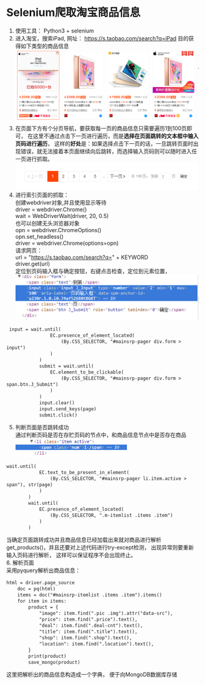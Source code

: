 # Selenium爬取淘宝商品信息
1. 使用工具： Python3 + selenium  
2. 进入淘宝，搜索iPad, 网址： https://s.taobao.com/search?q=iPad
目的获得如下类型的商品信息  
![图一](https://github.com/zloveh/TaobaoSpider/blob/master/image/1.png)  
3. 在页面下方有个分页导航，要获取每一页的商品信息只需要遍历1到100页即可， 在这里不通过点击下一页进行遍历，而是**选择在页面跳转的文本框中输入页码进行遍历**， 这样的**好处**是：如果选择点击下一页的话，一旦跳转页面时出现错误，就无法接着本页面继续向后跳转，而选择输入页码则可以随时进入任一页进行抓取。  
![图2](https://github.com/zloveh/TaobaoSpider/blob/master/image/7.png)
4. 进行索引页面的抓取：  
创建webdriver对象,并且使用显示等待  
    driver = webdriver.Chrome()     
    wait = WebDriverWait(driver, 20, 0.5)  
也可以创建无头浏览器对象  
        opn = webdriver.ChromeOptions()  
        opn.set_headless()  
        driver = webdriver.Chrome(options=opn)    
请求网页：  
    url = "https://s.taobao.com/search?q=" + KEYWORD  
    driver.get(url)  
定位到页码输入框与确定按钮，右键点击检查，定位到元素位置，![图2](https://github.com/zloveh/TaobaoSpider/blob/master/image/2.png)  
```  
 input = wait.until(
                EC.presence_of_element_located(
                    (By.CSS_SELECTOR, "#mainsrp-pager div.form > input")
                )
            )
            submit = wait.until(
                EC.element_to_be_clickable(
                    (By.CSS_SELECTOR, "#mainsrp-pager div.form > span.btn.J_Submit")
                )
            )
            input.clear()
            input.send_keys(page)
            submit.click()
```  
5. 判断页面是否跳转成功  
通过判断页码是否在存贮页码的节点中，和商品信息节点中是否存在商品  
![图3](https://github.com/zloveh/TaobaoSpider/blob/master/image/3.png)  
```  
wait.until(
            EC.text_to_be_present_in_element(
                (By.CSS_SELECTOR, "#mainsrp-pager li.item.active > span"), str(page)
            )
        )
        wait.until(
            EC.presence_of_element_located(
                (By.CSS_SELECTOR, ".m-itemlist .items .item")
            )
        )
```  
当确定页面跳转成功并且商品信息已经加载出来就对商品进行解析get_products()，并且还要对上述代码进行try-except检测， 出现异常则要重新输入页码进行解析， 这样可以保证程序不会出现终止。  
6. 解析页面   
采用pyquery解析出商品信息：  
```
html = driver.page_source
    doc = pq(html)
    items = doc("#mainsrp-itemlist .items .item").items()
    for item in items:
        product = {
            "image": item.find(".pic .img").attr("data-src"),
            "price": item.find(".price").text(),
            "deal": item.find(".deal-cnt").text(),
            "title": item.find(".title").text(),
            "shop": item.find(".shop").text(),
            "location": item.find(".location").text(),
        }
        print(product)
        save_mongo(product)
```  
这里把解析出的商品信息构造成一个字典， 便于向MongoDB数据库存储
